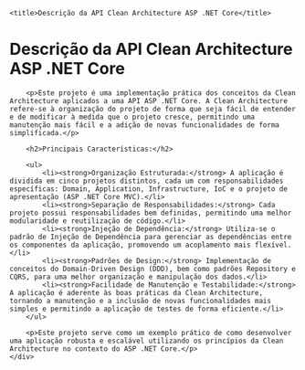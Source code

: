 <!DOCTYPE html>


<head>
  
    <title>Descrição da API Clean Architecture ASP .NET Core</title>
    
</head>

<body>
    <div class="container">
        <h1>Descrição da API Clean Architecture ASP .NET Core</h1>

        <p>Este projeto é uma implementação prática dos conceitos da Clean Architecture aplicados a uma API ASP .NET Core. A Clean Architecture refere-se à organização do projeto de forma que seja fácil de entender e de modificar à medida que o projeto cresce, permitindo uma manutenção mais fácil e a adição de novas funcionalidades de forma simplificada.</p>

        <h2>Principais Características:</h2>

        <ul>
            <li><strong>Organização Estruturada:</strong> A aplicação é dividida em cinco projetos distintos, cada um com responsabilidades específicas: Domain, Application, Infrastructure, IoC e o projeto de apresentação (ASP .NET Core MVC).</li>
            <li><strong>Separação de Responsabilidades:</strong> Cada projeto possui responsabilidades bem definidas, permitindo uma melhor modularidade e reutilização de código.</li>
            <li><strong>Injeção de Dependência:</strong> Utiliza-se o padrão de Injeção de Dependência para gerenciar as dependências entre os componentes da aplicação, promovendo um acoplamento mais flexível.</li>
            <li><strong>Padrões de Design:</strong> Implementação de conceitos do Domain-Driven Design (DDD), bem como padrões Repository e CQRS, para uma melhor organização e manipulação dos dados.</li>
            <li><strong>Facilidade de Manutenção e Testabilidade:</strong> A aplicação é aderente às boas práticas da Clean Architecture, tornando a manutenção e a inclusão de novas funcionalidades mais simples e permitindo a aplicação de testes de forma eficiente.</li>
        </ul>

        <p>Este projeto serve como um exemplo prático de como desenvolver uma aplicação robusta e escalável utilizando os princípios da Clean Architecture no contexto do ASP .NET Core.</p>
    </div>
</body>

</html>

